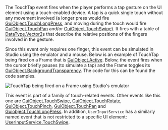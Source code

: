 The TouchTap event fires when the player performs a tap gesture on the UI element using a touch-enabled device. A tap is a quick single touch without any movement involved (a longer press would fire [GuiObject.TouchLongPress](https://developer.roblox.com/api-reference/event/GuiObject/TouchLongPress), and moving during the touch would fire [GuiObject.TouchPan](https://developer.roblox.com/api-reference/event/GuiObject/TouchPan) and/or [GuiObject.TouchSwipe](https://developer.roblox.com/api-reference/event/GuiObject/TouchSwipe)). It fires with a table of [DataType.Vector2](https://developer.roblox.com/search#stq=Vector2)s that describe the relative positions of the fingers involved in the gesture.

Since this event only requires one finger, this event can be simulated in Studio using the emulator and a mouse. Below is an example of TouchTap being fired on a Frame that is [GuiObject.Active](https://developer.roblox.com/api-reference/property/GuiObject/Active). Below, the event fires when the cursor briefly pauses (to simulate a tap) and the Frame toggles its [GuiObject.BackgroundTransparency](https://developer.roblox.com/api-reference/property/GuiObject/BackgroundTransparency). The code for this can be found the code samples.

![TouchTap being fired on a Frame using Studio's emulator][1]

This event is part of a family of touch-related events. Other events like this one are [GuiObject.TouchSwipe](https://developer.roblox.com/api-reference/event/GuiObject/TouchSwipe), [GuiObject.TouchRotate](https://developer.roblox.com/api-reference/event/GuiObject/TouchRotate), [GuiObject.TouchPinch](https://developer.roblox.com/api-reference/event/GuiObject/TouchPinch), [GuiObject.TouchPan](https://developer.roblox.com/api-reference/event/GuiObject/TouchPan) and [Guiobject.TouchLongPress](https://developer.roblox.com/search#stq=TouchLongPress). In addition, `UserInputService` has a similarly named event that is not restricted to a specific UI element: [UserInputService.TouchSwipe](https://developer.roblox.com/api-reference/event/UserInputService/TouchSwipe).

[1]: https://developer.roblox.com/assets/blta6f0c03b744fa52b/TouchTap.gif